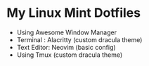 # My Linux Mint Dotfiles
* Using Awesome Window Manager
* Terminal : Alacritty (custom dracula theme)
* Text Editor: Neovim (basic config)
* Using Tmux (custom dracula theme)

